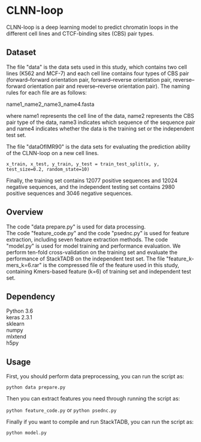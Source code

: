 # CLNN-loop
CLNN-loop is a deep learning model to predict chromatin loops in the different cell lines and CTCF-binding sites (CBS) pair types.

## Dataset
The file "data" is the data sets used in this study, which contains two cell lines (K562 and MCF-7) and each cell line contains four types of CBS pair (forward–forward orientation pair, forward–reverse orientation pair, reverse–forward orientation pair and reverse–reverse orientation pair). The naming rules for each file are as follows:

name1_name2_name3_name4.fasta

where name1 represents the cell line of the data, name2 represents the CBS pair type of the data, name3 indicates which sequence of the sequence pair and name4 indicates whether the data is the training set or the independent test set.

The file "dataOfIMR90" is the data sets for evaluating the prediction ability of the CLNN-loop on a new cell lines.

`x_train, x_test, y_train, y_test = train_test_split(x, y, test_size=0.2, random_state=10)`

Finally, the training set contains 12077 positive sequences and 12024 negative sequences, and the independent testing set contains 2980 positive sequences and 3046 negative sequences.

## Overview
 
The code "data prepare.py" is used for data processing.  
The code "feature_code.py" and the code "psednc.py" is used for feature extraction, including seven feature extraction methods. 
The code "model.py" is used for model training and performance evaluation. We perform ten-fold cross-validation on the training set and evaluate the performance of StackTADB on the independent test set.
The file "feature_k-mers_k=6.rar" is the compressed file of the feature used in this study, containing Kmers-based feature (k=6) of training set and independent test set. 

## Dependency
Python 3.6   
keras  2.3.1  
sklearn  
numpy  
mlxtend  
h5py 

## Usage
First, you should perform data preprocessing, you can run the script as: 

`python data prepare.py`  

Then you can extract features you need through running the script as:  

`python feature_code.py` or `python psednc.py`  

Finally if you want to compile and run StackTADB, you can run the script as:  

`python model.py`
